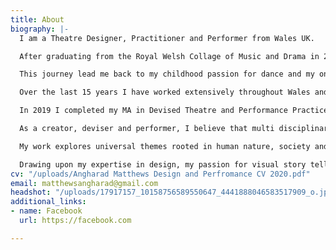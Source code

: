 ```yaml
---
title: About
biography: |-
  I am a Theatre Designer, Practitioner and Performer from Wales UK.

  After graduating from the Royal Welsh Collage of Music and Drama in 2005, with a BA hons in Theatre Design, I began my career touring throughout Wales and Europe with international directors, choreographers and performance makers, specialising in costume and set design, for theatre, dance and circus.

  This journey lead me back to my childhood passion for dance and my ongoing curiosity for movement practice. In 2009, I completed the professional dance training program at Rubicon Dance, and later went on to receive the Emerging Artist residency with Volcano Theatre. During this time I also became a founding member of Nurture Creative Dance Theatre based at Rubicon Dance, where I began developing my own choreographic process with ‘The Audition’ funded by Arts Council Wales.

  Over the last 15 years I have worked extensively throughout Wales and Europe with a variety of theatre, dance, and circus companies, including National Theatre Wales, National Dance Company Wales, Nofit State Circus, and The Gothenburg Opera.

  In 2019 I completed my MA in Devised Theatre and Performance Practices with LISPA (Arthaus Berlin) and Rose Bruford Collage. I now reside in Berlin where I continue my ongoing practice and research in collaborative performance making.

  As a creator, deviser and performer, I believe that multi disciplinary and cross cultural collaboration is vital in the continuation and growth of artistic practice.

  My work explores universal themes rooted in human nature, society and culture, drawing inspiration from individual and collective experience.

  Drawing upon my expertise in design, my passion for visual story telling and the poetic body, my ambition is to create highly sensory, emotive work, which blurs the boundaries between theatre, dance and visual arts.
cv: "/uploads/Angharad Matthews Design and Perfromance CV 2020.pdf"
email: matthewsangharad@gmail.com
headshot: "/uploads/17917157_10158756589550647_4441888046583517909_o.jpg"
additional_links:
- name: Facebook
  url: https://facebook.com

---
```

